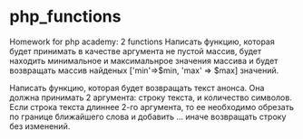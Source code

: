# php_functions
Homework for php academy: 2 functions
Написать функцию, которая будет принимать в качестве аргумента не пустой массив, будет находить минимальное и максимальнрое значения массива и будет возвращать массив найденых ['min'=>$min, 'max' => $max] значений.

Написать функцию, которая будет возвращать текст анонса. Она должна принимать 2 аргумента: строку текста, и количество символов. Если строка текста длиннее 2-го аргумента, то ее необходимо обрезать по границе ближайшего слова и добавить ... иначе возвращать строку без изменений.
